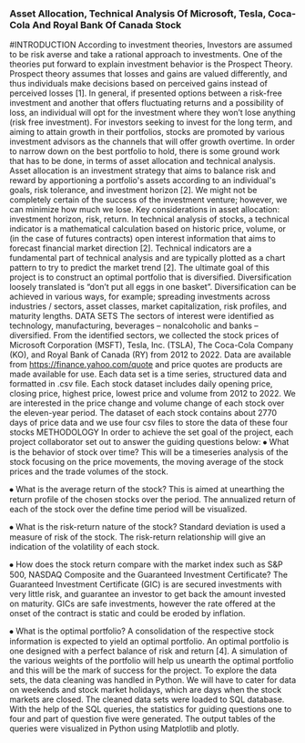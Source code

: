 ### Asset Allocation, Technical Analysis Of Microsoft, Tesla, Coca-Cola And Royal Bank Of Canada Stock

#INTRODUCTION
According to investment theories, Investors are assumed to be risk averse and take a rational approach to investments. One of the theories put forward to explain investment behavior is the Prospect Theory.
Prospect theory assumes that losses and gains are valued differently, and thus individuals make decisions based on perceived gains instead of perceived losses [1]. In general, if presented options between a risk-free investment and another that offers fluctuating returns and a possibility of loss, an individual will opt for the investment where they won’t lose anything (risk free investment).
For investors seeking to invest for the long term, and aiming to attain growth in their portfolios, stocks are promoted by various investment advisors as the channels that will offer growth overtime. In order to narrow down on the best portfolio to hold, there is some ground work that has to be done, in terms of asset allocation and technical analysis. 
Asset allocation is an investment strategy that aims to balance risk and reward by apportioning a portfolio's assets according to an individual's goals, risk tolerance, and investment horizon [2]. We might not be completely certain of the success of the investment venture; however, we can minimize how much we lose. Key considerations in asset allocation: investment horizon, risk, return. 
In technical analysis of stocks, a technical indicator is a mathematical calculation based on historic price, volume, or (in the case of futures contracts) open interest information that aims to forecast financial market direction [2]. Technical indicators are a fundamental part of technical analysis and are typically plotted as a chart pattern to try to predict the market trend [2].
The ultimate goal of this project is to construct an optimal portfolio that is diversified. Diversification loosely translated is “don’t put all eggs in one basket”. Diversification can be achieved in various ways, for example; spreading investments across industries / sectors, asset classes, market capitalization, risk profiles, and maturity lengths. 
DATA SETS
The sectors of interest were identified as technology, manufacturing, beverages – nonalcoholic and banks – diversified. From the identified sectors, we collected the stock prices of Microsoft Corporation (MSFT), Tesla, Inc. (TSLA), The Coca-Cola Company (KO), and Royal Bank of Canada (RY) from 2012 to 2022. 
Data are available from https://finance.yahoo.com/quote and price quotes are products are made available for use. Each data set is a time series, structured data and formatted in .csv file. Each stock dataset includes daily opening price, closing price, highest price, lowest price and volume from 2012 to 2022. 
We are interested in the price change and volume change of each stock over the eleven-year period. The dataset of each stock contains about 2770 days of price data and we use four csv files to store the data of these four stocks
METHODOLOGY
In order to achieve the set goal of the project, each project collaborator set out to answer the guiding questions below:
⦁	What is the behavior of stock over time?
This will be a timeseries analysis of the stock focusing on the price movements, the moving average of the stock prices and the trade volumes of the stock. 

⦁	What is the average return of the stock?
This is aimed at unearthing the return profile of the chosen stocks over the period. The annualized return of each of the stock over the define time period will be visualized.

⦁	What is the risk-return nature of the stock?
Standard deviation is used a measure of risk of the stock. The risk-return relationship will give an indication of the volatility of each stock.

⦁	How does the stock return compare with the market index such as S&P 500, NASDAQ Composite and the Guaranteed Investment Certificate? The Guaranteed Investment Certificate (GIC) is are secured investments with very little risk, and guarantee an investor to get back the amount invested on maturity. GICs are safe investments, however the rate offered at the onset of the contract is static and could be eroded by inflation.

⦁	What is the optimal portfolio?
A consolidation of the respective stock information is expected to yield an optimal portfolio. An optimal portfolio is one designed with a perfect balance of risk and return [4]. A simulation of the various weights of the portfolio will help us unearth the optimal portfolio and this will be the mark of success for the project.
To explore the data sets, the data cleaning was handled in Python. We will have to cater for data on weekends and stock market holidays, which are days when the stock markets are closed. The cleaned data sets were loaded to SQL database. With the help of the SQL queries, the statistics for guiding questions one to four and part of question five were generated. The output tables of the queries were visualized in Python using Matplotlib and plotly. 
